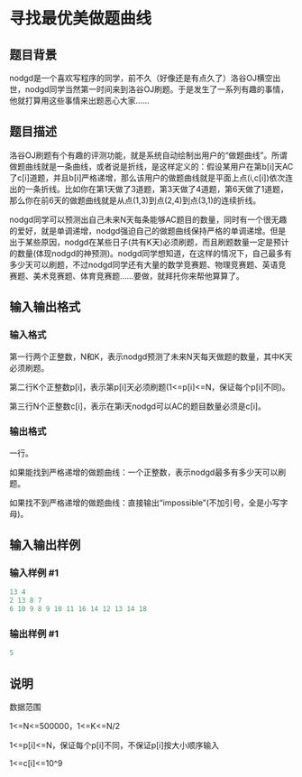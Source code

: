 # 寻找最优美做题曲线

## 题目背景

nodgd是一个喜欢写程序的同学，前不久（好像还是有点久了）洛谷OJ横空出世，nodgd同学当然第一时间来到洛谷OJ刷题。于是发生了一系列有趣的事情，他就打算用这些事情来出题恶心大家……

## 题目描述

洛谷OJ刷题有个有趣的评测功能，就是系统自动绘制出用户的“做题曲线”。所谓做题曲线就是一条曲线，或者说是折线，是这样定义的：假设某用户在第b[i]天AC了c[i]道题，并且b[i]严格递增，那么该用户的做题曲线就是平面上点(i,c[i])依次连出的一条折线。比如你在第1天做了3道题，第3天做了4道题，第6天做了1道题，那么你在前6天的做题曲线就是从点(1,3)到点(2,4)到点(3,1)的连续折线。

nodgd同学可以预测出自己未来N天每条能够AC题目的数量，同时有一个很无趣的爱好，就是单调递增，nodgd强迫自己的做题曲线保持严格的单调递增。但是出于某些原因，nodgd在某些日子(共有K天)必须刷题，而且刷题数量一定是预计的数量(体现nodgd的神预测)。nodgd同学想知道，在这样的情况下，自己最多有多少天可以刷题，不过nodgd同学还有大量的数学竞赛题、物理竞赛题、英语竞赛题、美术竞赛题、体育竞赛题……要做，就拜托你来帮他算算了。

## 输入输出格式

### 输入格式

第一行两个正整数，N和K，表示nodgd预测了未来N天每天做题的数量，其中K天必须刷题。

第二行K个正整数p[i]，表示第p[i]天必须刷题(1<=p[i]<=N，保证每个p[i]不同)。

第三行N个正整数c[i]，表示在第i天nodgd可以AC的题目数量必须是c[i]。

### 输出格式

一行。

如果能找到严格递增的做题曲线：一个正整数，表示nodgd最多有多少天可以刷题。

如果找不到严格递增的做题曲线：直接输出“impossible”(不加引号，全是小写字母)。

## 输入输出样例

### 输入样例 #1

```cpp
13 4
2 13 8 7
6 10 9 8 9 10 11 16 14 12 13 14 18 
```


### 输出样例 #1

```cpp
5
```


## 说明

数据范围

1<=N<=500000，1<=K<=N/2

1<=p[i]<=N，保证每个p[i]不同，不保证p[i]按大小顺序输入

1<=c[i]<=10^9

